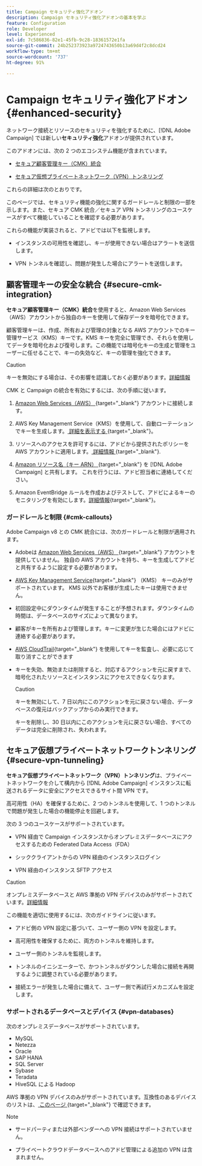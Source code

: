 ```yaml
---
title: Campaign セキュリティ強化アドオン
description: Campaign セキュリティ強化アドオンの基本を学ぶ
feature: Configuration
role: Developer
level: Experienced
exl-id: 7c586836-82e1-45fb-9c28-18361572e1fa
source-git-commit: 24b252373923a9724743650b13a69d4f2c8dcd24
workflow-type: tm+mt
source-wordcount: '737'
ht-degree: 91%

---
```



# Campaign セキュリティ強化アドオン {#enhanced-security}

ネットワーク接続とリソースのセキュリティを強化するために、[!DNL Adobe Campaign] では新しい&#x200B;**セキュリティ強化**&#x200B;アドオンが提供されています。

このアドオンには、次の 2 つのエコシステム機能が含まれています。

* [セキュア顧客管理キー（CMK）統合](#secure-cmk-integration)

* [セキュア仮想プライベートネットワーク（VPN）トンネリング](#secure-vpn-tunneling)

これらの詳細は次のとおりです。

このページでは、セキュリティ機能の強化に関するガードレールと制限の一部を示します。また、セキュア CMK 統合／セキュア VPN トンネリングのユースケースがすべて機能していることを確認する必要があります。

これらの機能が実装されると、アドビでは以下を監視します。

* インスタンスの可用性を確認し、キーが使用できない場合はアラートを送信します。

* VPN トンネルを確認し、問題が発生した場合にアラートを送信します。

## 顧客管理キーの安全な統合 {#secure-cmk-integration}

**セキュア顧客管理キー（CMK）統合**&#x200B;を使用すると、Amazon Web Services（AWS）アカウントから独自のキーを使用して保存データを暗号化できます。

顧客管理キーは、作成、所有および管理の対象となる AWS アカウントでのキー管理サービス（KMS）キーです。KMS キーを完全に管理でき、それらを使用してデータを暗号化および復号します。この機能では暗号化キーの生成と管理をユーザーに任せることで、キーの失効など、キーの管理を強化できます。

>[!CAUTION]
>
>キーを無効にする場合は、その影響を認識しておく必要があります。[詳細情報](#cmk-callouts)

CMK と Campaign の統合を有効にするには、次の手順に従います。

1. [Amazon Web Services（AWS） ](https://aws.amazon.com/jp/){target="_blank"} アカウントに接続します。

1. AWS Key Management Service（KMS）を使用して、自動ローテーションでキーを生成します。[ 詳細を表示する ](https://docs.aws.amazon.com/ja_jp/kms/latest/developerguide/create-keys.html){target="_blank"}。

1. リソースへのアクセスを許可するには、アドビから提供されたポリシーを AWS アカウントに適用します。[ 詳細情報 ](https://docs.aws.amazon.com/ja_jp/kms/latest/developerguide/key-policy-services.html){target="_blank"}. <!--link TBC-->

1. [Amazon リソース名（キー ARN） ](https://docs.aws.amazon.com/ja_jp/kms/latest/developerguide/find-cmk-id-arn.html){target="_blank"} を [!DNL Adobe Campaign] と共有します。 これを行うには、アドビ担当者に連絡してください。<!--or Adobe transition manager?-->

1. Amazon EventBridge ルールを作成およびテストして、アドビによるキーのモニタリングを有効にします。[詳細情報](https://docs.aws.amazon.com/ja_jp/eventbridge/latest/userguide/eb-rules.html){target="_blank"}。


### ガードレールと制限 {#cmk-callouts}

Adobe Campaign v8 との CMK 統合には、次のガードレールと制限が適用されます。

* Adobeは [Amazon Web Services（AWS） ](https://aws.amazon.com/jp/){target="_blank"} アカウントを提供していません。 独自の AWS アカウントを持ち、キーを生成してアドビと共有するように設定する必要があります。

* [AWS Key Management Service](https://docs.aws.amazon.com/ja_jp/kms/latest/developerguide/overview.html){target="_blank"} （KMS） キーのみがサポートされています。 KMS 以外でお客様が生成したキーは使用できません。

* 初回設定中にダウンタイムが発生することが予想されます。ダウンタイムの時間は、データベースのサイズによって異なります。

* 顧客がキーを所有および管理します。キーに変更が生じた場合にはアドビに連絡する必要があります。

* [AWS CloudTrail](https://docs.aws.amazon.com/ja_jp/awscloudtrail/latest/userguide/cloudtrail-user-guide.html){target="_blank"} を使用してキーを監査し、必要に応じて取り消すことができます&#x200B;

* キーを失効、無効または削除すると、対応するアクションを元に戻すまで、暗号化されたリソースとインスタンスにアクセスできなくなります。

  >[!CAUTION]
  >
  >キーを無効にして、7 日以内にこのアクションを元に戻さない場合、データベースの復元はバックアップからのみ実行できます。
  >
  >キーを削除し、30 日以内にこのアクションを元に戻さない場合、すべてのデータは完全に削除され、失われます。

## セキュア仮想プライベートネットワークトンネリング {#secure-vpn-tunneling}

**セキュア仮想プライベートネットワーク（VPN）トンネリング**&#x200B;は、プライベートネットワークを介して構内から [!DNL Adobe Campaign] インスタンスに転送されるデータに安全にアクセスできるサイト間 VPN です。

<!--As it connects two networks together, it is a site-to-site VPN.-->

高可用性（HA）を確保するために、2 つのトンネルを使用して、1 つのトンネルで問題が発生した場合の機能停止を回避します。

次の 3 つのユースケースがサポートされています。

* VPN 経由で Campaign インスタンスからオンプレミスデータベースにアクセスするための Federated Data Access（FDA）

* シッククライアントからの VPN 経由のインスタンスログイン

* VPN 経由のインスタンス SFTP アクセス

>[!CAUTION]
>
>オンプレミスデータベースと AWS 準拠の VPN デバイスのみがサポートされています。[詳細情報](#vpn-databases)

この機能を適切に使用するには、次のガイドラインに従います。

* アドビ側の VPN 設定に基づいて、ユーザー側の VPN を設定します。

* 高可用性を確保するために、両方のトンネルを維持します。

* ユーザー側のトンネルを監視します。

* トンネルのイニシエーターで、かつトンネルがダウンした場合に接続を再開するように調整されている必要があります。

* 接続エラーが発生した場合に備えて、ユーザー側で再試行メカニズムを設定します。

### サポートされるデータベースとデバイス {#vpn-databases}

次のオンプレミスデータベースがサポートされています。

* MySQL
* Netezza
* Oracle
* SAP HANA
* SQL Server
* Sybase
* Teradata
* HiveSQL による Hadoop

AWS 準拠の VPN デバイスのみがサポートされています。互換性のあるデバイスのリストは、[ このページ ](https://docs.aws.amazon.com/ja_jp/vpn/latest/s2svpn/your-cgw.html#example-configuration-files){target="_blank"} で確認できます。

>[!NOTE]
>
>* サードパーティまたは外部ベンダーへの VPN 接続はサポートされていません。
>
>* プライベートクラウドデータベースへのアドビ管理による追加の VPN は含まれません。
